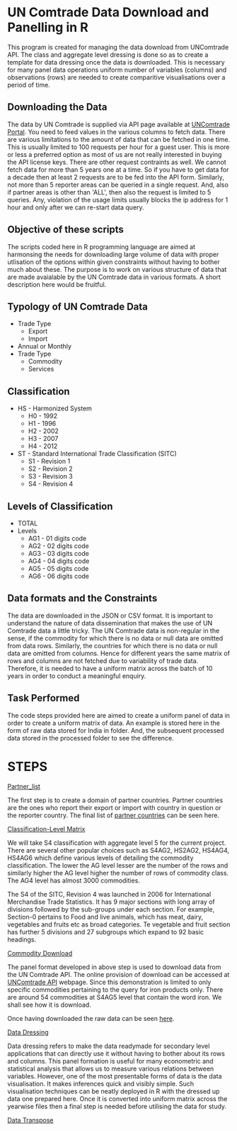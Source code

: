 # UN Comtrade Data Download and Panelling in R
This program is created for managing the data download from UNComtrade API. The class and aggregate level dressing is done so as to create a template for data dressing once the data is downloaded. This is necessary for many panel data operations uniform number of variables (columns) and observations (rows) are needed to create comparitive visualisations over a period of time.
## Downloading the Data
The data by UN Comtrade is supplied via API page available at [UNComtrade Portal](https://comtrade.un.org/api/swagger/ui/index#!/Data/Data_GetData). You need to feed values in the various columns to fetch data. There are various limitations to the amount of data that can be fetched in one time. This is usually limited to  100 requests per hour for a guest user. This is more or less a preferred option as most of us are not really interested in buying the API license keys. There are other request contraints as well. We cannot fetch data for more than 5 years one at a time. So if you have to get data for a decade then at least 2 requests are to be fed into the API form. 
Similarly, not more than 5 reporter areas can be queried in a single request. And, also if partner areas is other than 'ALL', then also the request is limited to 5 queries. Any, violation of the usage limits usually blocks the ip address for 1 hour and only after we can re-start data query.
## Objective of these scripts
The scripts coded here in R programming language are aimed at harmonsing the needs for downloading large volume of data with proper utlisation of the options within given constraints without having to bother much about these. The purpose is to work on various structure of data that are made avaialable by the UN Comtrade data in various formats. A short description here would be fruitful.

## Typology of UN Comtrade Data
* Trade Type
  + Export
  + Import
* Annual or Monthly
* Trade Type
  + Commodity
  + Services

## Classification
* HS - Harmonized System
    + H0 - 1992
    + H1 - 1996
    + H2 - 2002
    + H3 - 2007
    + H4 - 2012
* ST - Standard International Trade Classification (SITC)
    + S1 - Revision 1
    + S2 - Revision 2
    + S3 - Revision 3
    + S4 - Revision 4    

## Levels of Classification
* TOTAL
* Levels
  + AG1 - 01 digits code
  + AG2 - 02 digits code
  + AG3 - 03 digits code
  + AG4 - 04 digits code
  + AG5 - 05 digits code
  + AG6 - 06 digits code  


## Data formats and the Constraints
The data are downloaded in the JSON or CSV format. It is important to understand the nature of data dissemination that makes the use of UN Comtrade data a little tricky. The UN Comtrade data is non-regular in the sense, if the commodity for which there is no data or null data are omitted from data rows. Similarly, the countries for which there is no data or null data are omitted from columns. Hence for different years the same matrix of rows and columns are not fetched due to variability of trade data. Therefore, it is needed to have a uniform matrix across the batch of 10 years in order to conduct a meaningful enquiry.

## Task Performed
The code steps provided here are aimed to create a uniform panel of data in order to create a uniform matrix of data. An example is stored here in the form of raw data stored for India in folder. And, the subsequent processed data stored in the processed folder to see the difference.

# STEPS
[Partner_list](https://github.com/ambijat/uncomtrade/blob/master/partner_list.md)

The first step is to create a domain of partner countries. Partner countries are the ones who report their export or import with country in question or the reporter country. The final list of [partner countries](https://github.com/ambijat/uncomtrade/blob/master/partner_list.csv) can be seen here.

[Classification-Level Matrix](https://github.com/ambijat/uncomtrade/blob/master/s4ag4.md)

We will take S4 classification with aggregate level 5 for the current project. There are several other popular choices such as S4AG2, HS2AG2, HS4AG4, HS4AG6 which define various levels of detailing the commodity classification. The lower the AG level lesser are the number of the rows and similarly higher the AG level higher the number of rows of commodity class. The AG4 level has almost 3000 commodities.

The S4 of the SITC, Revision 4 was launched in 2006 for International Merchandise Trade Statistics. It has 9 major sections with long array of divisions followed by the sub-groups under each section. For example, Section-0 pertains to Food and live animals, which has meat, dairy, vegetables and fruits etc as broad categories. Te vegetable and fruit section has further 5 divisions and 27 subgroups which expand to 92 basic headings.

[Commodity Download](https://github.com/ambijat/uncomtrade/blob/master/dnld_s4ag5.md)

The panel format developed in above step is used to download data from the UN Comtrade API. The online provision of download can be accessed at [UNComtrade API](https://comtrade.un.org/api/swagger/ui/index#!/Data/Data_GetData) webpage. Since this demonstration is limited to only specific commodities pertaining to the query for iron products only. There are around 54 commodities at S4AG5 level that contain the word iron. We shall see how it is download. 

Once having downloaded the raw data can be seen [here](https://github.com/ambijat/uncomtrade/tree/master/India_iron_raw).

[Data Dressing](https://github.com/ambijat/uncomtrade/blob/master/dress_s4ag5.md)

Data dressing refers to make the data readymade for secondary level applications that can directly use it without having to bother about its rows and columns. This panel formation is useful for many econometric and statistical analysis that allows us to measure various relations between variables. However, one of the most presentable forms of data is the data visualisation. It makes inferences quick and visibly simple. Such visualisation techniques can be neatly deployed in R with the dressed up data one prepared here. Once it is converted into uniform matrix across the yearwise files then a final step is needed before utilising the data for study.

[Data Transpose]()

